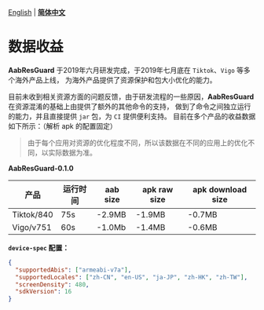 [English](../en/DATA.md) | **[简体中文](DATA.md)**

# 数据收益
**AabResGuard** 于2019年六月研发完成，于2019年七月底在 `Tiktok`、`Vigo` 等多个海外产品上线，
为海外产品提供了资源保护和包大小优化的能力。

目前未收到相关资源方面的问题反馈，由于研发流程的一些原因，**AabResGuard** 在资源混淆的基础上由提供了额外的其他命令的支持，
做到了命令之间独立运行的能力，并且直接提供 `jar` 包，为 `CI` 提供便利支持。
目前在多个产品的收益数据如下所示：（解析 apk 的配置固定）

>由于每个应用对资源的优化程度不同，所以该数据在不同的应用上的优化不同，以实际数据为准。

**AabResGuard-0.1.0**

|产品|运行时间|aab size|apk raw size|apk download size|
|---|-------|--------|-------------|----------------|
|Tiktok/840|75s|-2.9MB|-1.9MB|-0.7MB|
|Vigo/v751|60s|-1.0Mb|-1.4MB|-0.6MB|


**`device-spec` 配置：**
```json
{
  "supportedAbis": ["armeabi-v7a"],
  "supportedLocales": ["zh-CN", "en-US", "ja-JP", "zh-HK", "zh-TW"],
  "screenDensity": 480,
  "sdkVersion": 16
}
```
